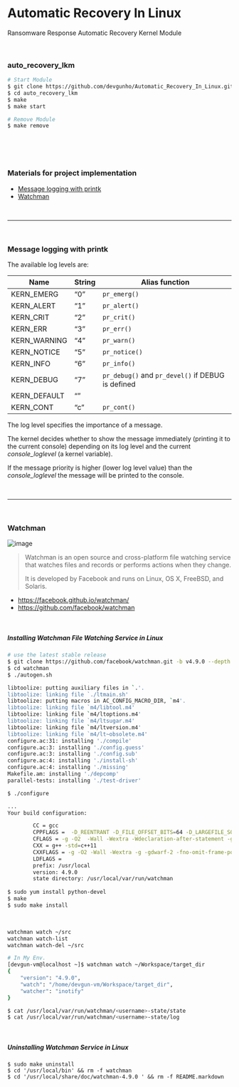 # Automatic Recovery In Linux
Ransomware Response Automatic Recovery Kernel Module

<br/>

### auto_recovery_lkm

```bash
# Start Module
$ git clone https://github.com/devgunho/Automatic_Recovery_In_Linux.git
$ cd auto_recovery_lkm
$ make
$ make start

# Remove Module
$ make remove
```

<br/>

<br/>

<br/>

### Materials for project implementation

- [Message logging with printk](#Message-logging-with-printk)
- [Watchman](#Watchman)

<br/>

----

<br/>

### Message logging with printk

The available log levels are:

| Name         | String | Alias function                                    |
| ------------ | ------ | ------------------------------------------------- |
| KERN_EMERG   | “0”    | `pr_emerg()`                                      |
| KERN_ALERT   | “1”    | `pr_alert()`                                      |
| KERN_CRIT    | “2”    | `pr_crit()`                                       |
| KERN_ERR     | “3”    | `pr_err()`                                        |
| KERN_WARNING | “4”    | `pr_warn()`                                       |
| KERN_NOTICE  | “5”    | `pr_notice()`                                     |
| KERN_INFO    | “6”    | `pr_info()`                                       |
| KERN_DEBUG   | “7”    | `pr_debug()` and `pr_devel()` if DEBUG is defined |
| KERN_DEFAULT | “”     |                                                   |
| KERN_CONT    | “c”    | `pr_cont()`                                       |

The log level specifies the importance of a message.

The kernel decides whether to show the message immediately (printing it to the current console) depending on its log level and the current *console_loglevel* (a kernel variable).

If the message priority is higher (lower log level value) than the *console_loglevel* the message will be printed to the console.

<br/>

----

<br/>

### Watchman

![image](https://user-images.githubusercontent.com/41619898/91006040-513de780-e613-11ea-92d0-9477d35911ba.png)

> Watchman is an open source and cross-platform file watching service that watches files and records or performs actions when they change.
>
> It is developed by Facebook and runs on Linux, OS X, FreeBSD, and Solaris.

- https://facebook.github.io/watchman/
- https://github.com/facebook/watchman

<br/>

##### Installing Watchman File Watching Service in Linux

```bash
# use the latest stable release
$ git clone https://github.com/facebook/watchman.git -b v4.9.0 --depth 1
$ cd watchman
$ ./autogen.sh

libtoolize: putting auxiliary files in `.'.
libtoolize: linking file `./ltmain.sh'
libtoolize: putting macros in AC_CONFIG_MACRO_DIR, `m4'.
libtoolize: linking file `m4/libtool.m4'
libtoolize: linking file `m4/ltoptions.m4'
libtoolize: linking file `m4/ltsugar.m4'
libtoolize: linking file `m4/ltversion.m4'
libtoolize: linking file `m4/lt~obsolete.m4'
configure.ac:31: installing './compile'
configure.ac:3: installing './config.guess'
configure.ac:3: installing './config.sub'
configure.ac:4: installing './install-sh'
configure.ac:4: installing './missing'
Makefile.am: installing './depcomp'
parallel-tests: installing './test-driver'

$ ./configure

...
Your build configuration:

        CC = gcc
        CPPFLAGS =  -D_REENTRANT -D_FILE_OFFSET_BITS=64 -D_LARGEFILE_SOURCE
        CFLAGS = -g -O2  -Wall -Wextra -Wdeclaration-after-statement -g -gdwarf-2 -fno-omit-frame-pointer
        CXX = g++ -std=c++11
        CXXFLAGS = -g -O2 -Wall -Wextra -g -gdwarf-2 -fno-omit-frame-pointer
        LDFLAGS =
        prefix: /usr/local
        version: 4.9.0
        state directory: /usr/local/var/run/watchman
        
$ sudo yum install python-devel
$ make
$ sudo make install
```

<br/>

```bash
watchman watch ~/src
watchman watch-list
watchman watch-del ~/src

# In My Env.
[devgun-vm@localhost ~]$ watchman watch ~/Workspace/target_dir
{
    "version": "4.9.0",
    "watch": "/home/devgun-vm/Workspace/target_dir",
    "watcher": "inotify"
}

$ cat /usr/local/var/run/watchman/<username>-state/state
$ cat /usr/local/var/run/watchman/<username>-state/log
```

<br/>

##### Uninstalling Watchman Service in Linux

```
$ sudo make uninstall
$ cd '/usr/local/bin' && rm -f watchman 
$ cd '/usr/local/share/doc/watchman-4.9.0 ' && rm -f README.markdown
```